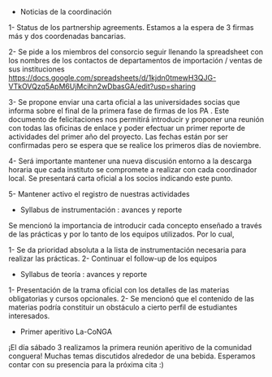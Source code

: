* Noticias de la coordinación 

1- Status de los partnership agreements. Estamos a la espera de 3 firmas más y dos coordenadas bancarias.

2- Se pide a los miembros del consorcio seguir llenando la spreadsheet con los nombres de los contactos de departamentos de importación / ventas de sus instituciones 
https://docs.google.com/spreadsheets/d/1kjdn0tmewH3QJG-VTkOVQzq5ApM6UjMcihn2wDbasGA/edit?usp=sharing

3- Se propone enviar una carta oficial a las universidades socias que informa sobre el final de la primera fase de firmas de los PA . Este documento de felicitaciones 
nos permitirá introducir y proponer una reunión con todas las oficinas de enlace y poder efectuar un primer reporte de actividades del primer año del proyecto.
Las fechas están por ser confirmadas pero se espera que se realice los primeros días de noviembre.

4- Será importante mantener una nueva discusión entorno a la descarga horaria que cada instituto se compromete a realizar con cada coordinador local. Se presentará 
carta oficial a los socios indicando este punto.

5- Mantener activo el registro de nuestras actividades 


* Syllabus de instrumentación : avances y reporte

Se mencionó la importancia de introducir cada concepto enseñado a través de las prácticas y por lo tanto de los equipos utilizados. Por lo cual,

1- Se da prioridad absoluta a la lista de instrumentación necesaria para realizar las prácticas.
2- Continuar el follow-up de los equipos

* Syllabus de teoría : avances y reporte

1- Presentación de la trama oficial con los detalles de las materias obligatorias y cursos opcionales. 
2- Se mencionó que el contenido de las materias podría constituir un obstáculo a cierto perfil de estudiantes interesados.

* Primer aperitivo La-CoNGA

¡El día sábado 3 realizamos la primera reunión aperitivo de la comunidad conguera!
Muchas temas discutidos alrededor de una bebida.
Esperamos contar con su presencia para la próxima cita :)
